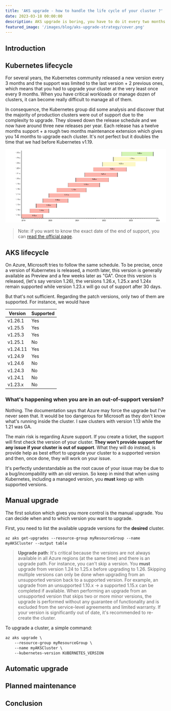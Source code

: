 ```yaml
---
title: 'AKS upgrade - how to handle the life cycle of your cluster ?'
date: 2023-03-18 00:00:00
description: AKS upgrade is boring, you have to do it every two months. Trying to figure out how to do it easily?
featured_image: '/images/blog/aks-upgrade-strategy/cover.png'
---
```



## Introduction

## Kubernetes lifecycle

For several years, the Kubernetes community released a new version every 3 months and the support was limited to the last version + 2 previous ones, which means that you had to upgrade your cluster at the very least once every 9 months. When you have critical workloads or manage dozen of clusters, it can become really difficult to manage all of them.

In consequence, the Kubernetes group did some analysis and discover that the majority of production clusters were out of support due to the complexity to upgrade. They slowed down the release schedule and we now have around three new releases per year. Each release has a twelve months support + a rough two months maintenance extension which gives you 14 months to upgrade each cluster. It's not perfect but it doubles the time that we had before Kubernetes v1.19.

![Version & releases](../images/blog/aks-upgrade-strategy/version.png)

> Note: if you want to know the exact date of the end of support, you can [read the official page](https://kubernetes.io/releases/patch-releases/#support-period).

## AKS lifecycle

On Azure, Microsoft tries to follow the same schedule. To be precise, once a version of Kubernetes is released, a month later, this version is generally available as Preview and a few weeks later as "GA". Once this version is released, (let's say version 1.26), the versions 1.26.x, 1.25.x and 1.24x remain supported while version 1.23.x will go out of support after 30 days.

But that's not sufficient. Regarding the patch versions, only two of them are supported. For instance, we would have

| Version  | Supported |
|---|---|
| v1.26.1 | Yes |
| v1.25.5 | Yes |
| v1.25.3 | Yes |
| v1.25.1 | No |
| v1.24.11 | Yes |
| v1.24.9 | Yes|
| v1.24.6 | No |
| v1.24.3 | No |
| v1.24.1 | No |
| v1.23.x | No |

### What's happening when you are in an out-of-support version?

Nothing. The documentation says that Azure may force the upgrade but I've never seen that. It would be too dangerous for Microsoft as they don't know what's running inside the cluster. I saw clusters with version 1.13 while the 1.21 was GA.

The main risk is regarding Azure support. If you create a ticket, the support will first check the version of your cluster. **They won't provide support for any issue if your cluster is out of support**.
What they will do instead, is provide help as best effort to upgrade your cluster to a supported version and then, once done, they will work on your issue.

It's perfectly understandable as the root cause of your issue may be due to a bug/incompability with an old version. So keep in mind that when using Kubernetes, including a managed version, you **must** keep up with supported versions.

## Manual upgrade

The first solution which gives you more control is the manual upgrade. You can decide when and to which version you want to upgrade.

First, you need to list the available upgrade versions for the **desired** cluster.

```cli
az aks get-upgrades --resource-group myResourceGroup --name myAKSCluster --output table
```

> **Upgrade path**: It's critical because the versions are not always available in all Azure regions (at the same time) and there is an upgrade path. For instance, you can't skip a version. You **must** upgrade from version 1.24 to 1.25.x before upgrading to 1.26.
Skipping multiple versions can only be done when upgrading from an unsupported version back to a supported version. For example, an upgrade from an unsupported 1.10.x -> a supported 1.15.x can be completed if available. When performing an upgrade from an unsupported version that skips two or more minor versions, the upgrade is performed without any guarantee of functionality and is excluded from the service-level agreements and limited warranty. If your version is significantly out of date, it's recommended to re-create the cluster.

To upgrade a cluster, a simple command:

```cli
az aks upgrade \
    --resource-group myResourceGroup \
    --name myAKSCluster \
    --kubernetes-version KUBERNETES_VERSION
```



## Automatic upgrade


## Planned maintenance

## Conclusion